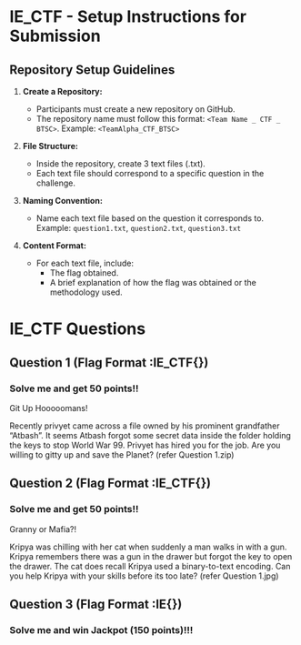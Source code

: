 # IE_CTF - Setup Instructions for Submission

## Repository Setup Guidelines

1. **Create a Repository:**
   - Participants must create a new repository on GitHub.
   - The repository name must follow this format: `<Team Name _ CTF _ BTSC>`.
     Example: `<TeamAlpha_CTF_BTSC>`

2. **File Structure:**
   - Inside the repository, create 3 text files (.txt).
   - Each text file should correspond to a specific question in the challenge.

3. **Naming Convention:**
   - Name each text file based on the question it corresponds to.
     Example: `question1.txt`, `question2.txt`, `question3.txt`

4. **Content Format:**
   - For each text file, include:
     - The flag obtained.
     - A brief explanation of how the flag was obtained or the methodology used.
    

# IE_CTF Questions

       
## Question 1 (Flag Format :IE_CTF{})

### Solve me and get 50 points!!

Git Up Hooooomans!

Recently privyet came across a file owned by his prominent grandfather “Atbash”. It seems Atbash forgot some secret data inside the folder holding the keys to stop World War 99. Privyet has hired you for the job. Are you willing to gitty up and save the Planet?
(refer Question 1.zip)




## Question 2 (Flag Format :IE_CTF{})

### Solve me and get 50 points!!

Granny or Mafia?!

Kripya was chilling with her cat when suddenly a man walks in with a gun. Kripya remembers there was a gun in the drawer but forgot the key to open the drawer. The cat does recall Kripya used a binary-to-text encoding. Can you help Kripya with your skills before its too late? 
(refer Question 1.jpg)


## Question 3 (Flag Format :IE{})

### Solve me and win Jackpot (150 points)!!!
